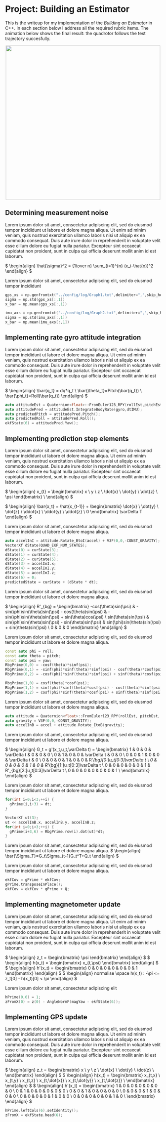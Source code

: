 # Project: Building an Estimator

This is the writeup for my implementation of the *Building an Estimator* in C++. In each section below I address all the required rubric items. The animation below shows the final result: the quadrotor follows the test trajectory succesfully.

<p align="center">
<img src="writeup/todo.gif" width="500"/>
</p>


## Determining measurement noise

Lorem ipsum dolor sit amet, consectetur adipiscing elit, sed do eiusmod tempor incididunt ut labore et dolore magna aliqua. Ut enim ad minim veniam, quis nostrud exercitation ullamco laboris nisi ut aliquip ex ea commodo consequat. Duis aute irure dolor in reprehenderit in voluptate velit esse cillum dolore eu fugiat nulla pariatur. Excepteur sint occaecat cupidatat non proident, sunt in culpa qui officia deserunt mollit anim id est laborum.

$
\begin{align}
\hat{\sigma}^2 = {1\over n} \sum_{i=1}^{n} (x_i-\hat{x})^2
\end{align}
$

Lorem ipsum dolor sit amet, consectetur adipiscing elit, sed do eiusmod tempor incididunt

```cpp
gps_xs = np.genfromtxt("../config/log/Graph1.txt",delimiter=",",skip_header=True)
sigma = np.std(gps_xs[:,1])
x_bar = np.mean(gps_xs[:,1])

imu_axs = np.genfromtxt("../config/log/Graph2.txt",delimiter=",",skip_header=True)
sigma = np.std(imu_axs[:,1])
x_bar = np.mean(imu_axs[:,1])
```

## Implementing rate gyro attitude integration

Lorem ipsum dolor sit amet, consectetur adipiscing elit, sed do eiusmod tempor incididunt ut labore et dolore magna aliqua. Ut enim ad minim veniam, quis nostrud exercitation ullamco laboris nisi ut aliquip ex ea commodo consequat. Duis aute irure dolor in reprehenderit in voluptate velit esse cillum dolore eu fugiat nulla pariatur. Excepteur sint occaecat cupidatat non proident, sunt in culpa qui officia deserunt mollit anim id est laborum.

$
\begin{align}
\bar{q_t} = dq*q_t \\
\bar{\theta_t}=Pitch(\bar{q_t}) \\
\bar{\phi_t}=Roll(\bar{q_t})
\end{align}
$

```cpp
auto attitudeEst = Quaternion<float>::FromEuler123_RPY(rollEst,pitchEst,ekfState(6));
auto attitudePred = attitudeEst.IntegrateBodyRate(gyro,dtIMU);
auto predictedPitch = attitudePred.Pitch();
auto predictedRoll = attitudePred.Roll();
ekfState(6) = attitudePred.Yaw();
```

## Implementing prediction step elements

Lorem ipsum dolor sit amet, consectetur adipiscing elit, sed do eiusmod tempor incididunt ut labore et dolore magna aliqua. Ut enim ad minim veniam, quis nostrud exercitation ullamco laboris nisi ut aliquip ex ea commodo consequat. Duis aute irure dolor in reprehenderit in voluptate velit esse cillum dolore eu fugiat nulla pariatur. Excepteur sint occaecat cupidatat non proident, sunt in culpa qui officia deserunt mollit anim id est laborum.

$
\begin{align}
x_{t} =
 \begin{bmatrix}
    x \\
    y \\
    z \\
    \dot{x} \\
    \dot{y} \\
    \dot{z} \\
    \psi
  \end{bmatrix} \\
\end{align}
$

$
\begin{align}
\bar{x_t} = \hat{x_{t-1}} +
 \begin{bmatrix}
    \dot{x} \\
    \dot{y} \\
    \dot{z} \\
    \ddot{x} \\
    \ddot{y} \\
    \ddot{z} \\
    0
  \end{bmatrix} \varDelta T
\end{align}
$


Lorem ipsum dolor sit amet, consectetur adipiscing elit, sed do eiusmod tempor incididunt ut labore et dolore magna aliqua.

```cpp
auto accelInI = attitude.Rotate_BtoI(accel) + V3F(0,0,-CONST_GRAVITY);
VectorXf dState(QUAD_EKF_NUM_STATES);
dState(0) = curState(3);
dState(1) = curState(4);
dState(2) = curState(5);
dState(3) = accelInI.x;
dState(4) = accelInI.y;
dState(5) = accelInI.z;
dState(6) = 0;
predictedState = curState + (dState * dt);
```

Lorem ipsum dolor sit amet, consectetur adipiscing elit, sed do eiusmod tempor incididunt ut labore et dolore magna aliqua.

$
\begin{align}
R'_{bg} = \begin{bmatrix}
  -cos(\theta)sin(\psi) & -sin(\phi)sin(\theta)sin(\psi) - cos(\theta)sin(\psi) &  -sin(\phi)sin(\theta)sin(\psi) + sin(\theta)cos(\psi) \\
  sin(\theta)sin(\psi) & sin(\phi)sin(\theta)sin(\psi) - sin(\theta)sin(\psi) & sin(\phi)sin(\theta)sin(\psi) + sin(\theta)sin(\psi) \\
  0 & 0 & 0
  \end{bmatrix}
\end{align}
$

Lorem ipsum dolor sit amet, consectetur adipiscing elit, sed do eiusmod tempor incididunt ut labore et dolore magna aliqua.


```cpp
const auto phi = roll;
const auto theta = pitch;
const auto psi = yaw;
RbgPrime(0,0) = -cosf(theta)*sinf(psi);
RbgPrime(0,1) = -sinf(phi)*sinf(theta)*sinf(psi) - cosf(theta)*cosf(psi);
RbgPrime(0,2) = -cosf(phi)*sinf(theta)*sinf(psi) + sinf(theta)*cosf(psi);

RbgPrime(1,0) = cosf(theta)*cosf(psi);
RbgPrime(1,1) = sinf(phi)*sinf(theta)*cosf(psi) - cosf(theta)*sinf(psi);
RbgPrime(1,2) = cosf(phi)*sinf(theta)*cosf(psi) + sinf(theta)*sinf(psi);
```

Lorem ipsum dolor sit amet, consectetur adipiscing elit, sed do eiusmod tempor incididunt ut labore et dolore magna aliqua.

```cpp
auto attitude = Quaternion<float>::FromEuler123_RPY(rollEst, pitchEst, ekfState(6));
auto gravity = V3F(0,0,-CONST_GRAVITY);
auto accelInB = accel + attitude.Rotate_ItoB(gravity);
```

Lorem ipsum dolor sit amet, consectetur adipiscing elit, sed do eiusmod tempor incididunt ut labore et dolore magna aliqua.

$
\begin{align}
G_t = g'(x_t,u_t,\varDelta t) = \begin{bmatrix}
  1 & 0 & 0 & \varDelta t & 0           & 0           & 0 \\
  0 & 1 & 0 & 0           & \varDelta t & 0           & 0 \\
  0 & 0 & 1 & 0           & 0           & \varDelta t & 0 \\
  0 & 0 & 0 & 1           & 0           & 0           & R'_{bg}[0:]u_t[0:3]\varDelta t \\
  0 & 0 & 0 & 0           & 1           & 0           & R'_{bg}[1:]u_t[0:3]\varDelta t \\
  0 & 0 & 0 & 0           & 0           & 1           & R'_{bg}[2:]u_t[0:3]\varDelta t \\
  0 & 0 & 0 & 0           & 0           & 0           & 1 \\
  \end{bmatrix}
\end{align}
$

Lorem ipsum dolor sit amet, consectetur adipiscing elit, sed do eiusmod tempor incididunt ut labore et dolore magna aliqua.

```cpp
for(int i=0;i<3;++i) {
  gPrime(i,i+3) = dt;
}
```

```cpp
VectorXf ut(3);
ut << accelInB.x, accelInB.y, accelInB.z;
for(int i=0;i<3;++i) {
  gPrime(i+3,6) = RbgPrime.row(i).dot(ut)*dt;
}
```

Lorem ipsum dolor sit amet, consectetur adipiscing elit, sed do eiusmod tempor incididunt ut labore et dolore magna aliqua.
$
\begin{align}
\bar{\Sigma_T}=G_t\Sigma_{t-1}G_t^T+Q_t
\end{align}
$

Lorem ipsum dolor sit amet, consectetur adipiscing elit, sed do eiusmod tempor incididunt ut labore et dolore magna aliqua.

```cpp
ekfCov = gPrime * ekfCov;
gPrime.transposeInPlace();
ekfCov = ekfCov * gPrime + Q;
```


## Implementing magnetometer update

Lorem ipsum dolor sit amet, consectetur adipiscing elit, sed do eiusmod tempor incididunt ut labore et dolore magna aliqua. Ut enim ad minim veniam, quis nostrud exercitation ullamco laboris nisi ut aliquip ex ea commodo consequat. Duis aute irure dolor in reprehenderit in voluptate velit esse cillum dolore eu fugiat nulla pariatur. Excepteur sint occaecat cupidatat non proident, sunt in culpa qui officia deserunt mollit anim id est laborum.

$
\begin{align}
z_t = \begin{bmatrix}
  \psi
  \end{bmatrix}
\end{align}
$
$
\begin{align}
h(x_t) = \begin{bmatrix}
  x_{t,\psi}
  \end{bmatrix}
\end{align}
$
$
\begin{align}
h'(x_t) = \begin{bmatrix}
  0 & 0 & 0 & 0 & 0 & 0 & 1
  \end{bmatrix}
\end{align}
$
$
\begin{align}
normalise \space h(x_t) : -\pi <= z_t[0] - h(x_t)[0] < \pi
\end{align}
$


Lorem ipsum dolor sit amet, consectetur adipiscing elit

```cpp
hPrime(0,6) = 1;
zFromX(0) = z(0) - AngleNormF(magYaw - ekfState(6));
```


## Implementing GPS update

Lorem ipsum dolor sit amet, consectetur adipiscing elit, sed do eiusmod tempor incididunt ut labore et dolore magna aliqua. Ut enim ad minim veniam, quis nostrud exercitation ullamco laboris nisi ut aliquip ex ea commodo consequat. Duis aute irure dolor in reprehenderit in voluptate velit esse cillum dolore eu fugiat nulla pariatur. Excepteur sint occaecat cupidatat non proident, sunt in culpa qui officia deserunt mollit anim id est laborum.

$
\begin{align}
z_t = \begin{bmatrix}
  x \\
  y \\
  z \\
  \dot{x} \\
  \dot{y} \\
  \dot{z} \\
  \end{bmatrix}
\end{align}
$
$
\begin{align}
h(x_t) = \begin{bmatrix}
  x_{t,x} \\
  x_{t,y} \\
  x_{t,z} \\
  x_{t,\dot{x}} \\
  x_{t,\dot{y}} \\
  x_{t,\dot{z}} \\
  \end{bmatrix}
\end{align}
$
$
\begin{align}
h'(x_t) = \begin{bmatrix}
  1 & 0 & 0 & 0 & 0 & 0 & 0 \\
  0 & 1 & 0 & 0 & 0 & 0 & 0 \\
  0 & 0 & 1 & 0 & 0 & 0 & 0 \\
  0 & 0 & 0 & 1 & 0 & 0 & 0 \\
  0 & 0 & 0 & 0 & 1 & 0 & 0 \\
  0 & 0 & 0 & 0 & 0 & 1 & 0 \\
  \end{bmatrix}
\end{align}
$

```cpp
hPrime.leftCols(6).setIdentity();
zFromX = ekfState.head(6);
```






